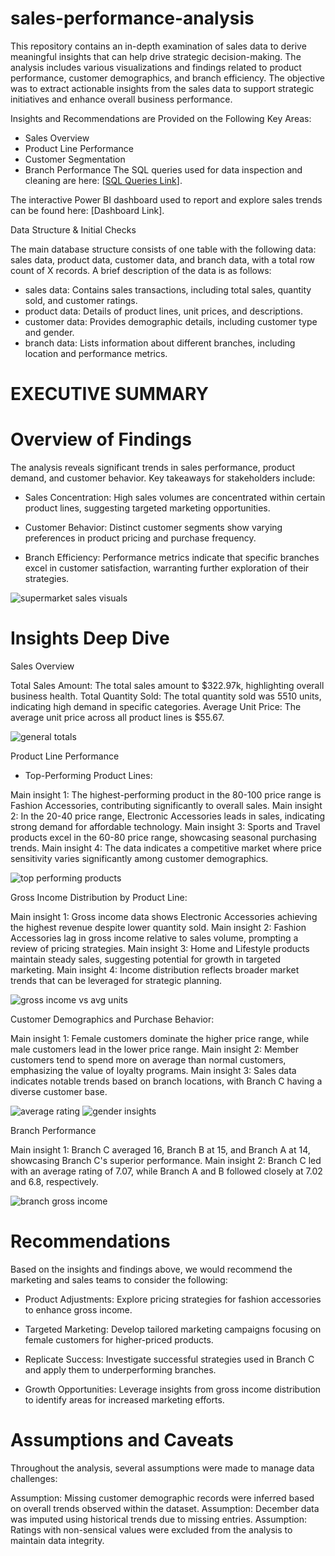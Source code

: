 # sales-performance-analysis
This repository contains an in-depth examination of sales data to derive meaningful insights that can help drive strategic decision-making. The analysis includes various visualizations and findings related to product performance, customer demographics, and branch efficiency.
The objective was to extract actionable insights from the sales data to support strategic initiatives and enhance overall business performance.



Insights and Recommendations are Provided on the Following Key Areas:

* Sales Overview
* Product Line Performance
* Customer Segmentation
* Branch Performance
The SQL queries used for data inspection and cleaning are here: [[SQL Queries Link](./supermarket_sales_sqlscript.sql)].

The interactive Power BI dashboard used to report and explore sales trends can be found here: [Dashboard Link].


Data Structure & Initial Checks

The main database structure consists of one table with the following data: sales data, product data, customer data, and branch data, with a total row count of X records. A brief description of the data is as follows:

* sales data: Contains sales transactions, including total sales, quantity sold, and customer ratings.
* product data: Details of product lines, unit prices, and descriptions.
* customer data: Provides demographic details, including customer type and gender.
* branch data: Lists information about different branches, including location and performance metrics.

# EXECUTIVE SUMMARY

# Overview of Findings

The analysis reveals significant trends in sales performance, product demand, and customer behavior. Key takeaways for stakeholders include:

* Sales Concentration: High sales volumes are concentrated within certain product lines, suggesting targeted marketing opportunities.

* Customer Behavior: Distinct customer segments show varying preferences in product pricing and purchase frequency.

* Branch Efficiency: Performance metrics indicate that specific branches excel in customer satisfaction, warranting further exploration of their strategies.


![supermarket sales visuals](https://github.com/user-attachments/assets/bcb5b21a-a8e1-4ab2-8eca-cc3906b2669e)


# Insights Deep Dive

Sales Overview

Total Sales Amount: The total sales amount to $322.97k, highlighting overall business health.
Total Quantity Sold: The total quantity sold was 5510 units, indicating high demand in specific categories.
Average Unit Price: The average unit price across all product lines is $55.67.

![general totals](https://github.com/user-attachments/assets/e046cc36-bcf9-48a9-b55e-eeae80a55950)


Product Line Performance

* Top-Performing Product Lines:

Main insight 1: The highest-performing product in the 80-100 price range is Fashion Accessories, contributing significantly to overall sales.
Main insight 2: In the 20-40 price range, Electronic Accessories leads in sales, indicating strong demand for affordable technology.
Main insight 3: Sports and Travel products excel in the 60-80 price range, showcasing seasonal purchasing trends.
Main insight 4: The data indicates a competitive market where price sensitivity varies significantly among customer demographics.

![top performing products](https://github.com/user-attachments/assets/ecaca0da-edbe-4abd-9c7f-5f6b37221225)


Gross Income Distribution by Product Line:

Main insight 1: Gross income data shows Electronic Accessories achieving the highest revenue despite lower quantity sold.
Main insight 2: Fashion Accessories lag in gross income relative to sales volume, prompting a review of pricing strategies.
Main insight 3: Home and Lifestyle products maintain steady sales, suggesting potential for growth in targeted marketing.
Main insight 4: Income distribution reflects broader market trends that can be leveraged for strategic planning.

![gross income vs avg units](https://github.com/user-attachments/assets/89b8f815-a47a-421d-9674-0b42e04acfc8)


Customer Demographics and Purchase Behavior:

Main insight 1: Female customers dominate the higher price range, while male customers lead in the lower price range.
Main insight 2: Member customers tend to spend more on average than normal customers, emphasizing the value of loyalty programs.
Main insight 3: Sales data indicates notable trends based on branch locations, with Branch C having a diverse customer base.

![average rating ](https://github.com/user-attachments/assets/d3a1db20-d259-40be-abb8-bb1095ba862e) ![gender insights](https://github.com/user-attachments/assets/832ea446-9063-4655-bf06-d363fff6bb04)


Branch Performance

Main insight 1: Branch C averaged 16, Branch B at 15, and Branch A at 14, showcasing Branch C's superior performance.
Main insight 2: Branch C led with an average rating of 7.07, while Branch A and B followed closely at 7.02 and 6.8, respectively.

![branch gross income](https://github.com/user-attachments/assets/b9c169b5-c509-41c1-bba1-6e88a1e0fd0a)


# Recommendations
Based on the insights and findings above, we would recommend the marketing and sales teams to consider the following:

* Product Adjustments: Explore pricing strategies for fashion accessories to enhance gross income.

* Targeted Marketing: Develop tailored marketing campaigns focusing on female customers for higher-priced products.

* Replicate Success: Investigate successful strategies used in Branch C and apply them to underperforming branches.

* Growth Opportunities: Leverage insights from gross income distribution to identify areas for increased marketing efforts.


# Assumptions and Caveats

Throughout the analysis, several assumptions were made to manage data challenges:

Assumption: Missing customer demographic records were inferred based on overall trends observed within the dataset.
Assumption: December data was imputed using historical trends due to missing entries.
Assumption: Ratings with non-sensical values were excluded from the analysis to maintain data integrity.
